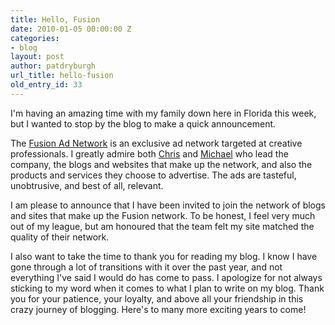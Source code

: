 ```yaml
---
title: Hello, Fusion
date: 2010-01-05 00:00:00 Z
categories:
- blog
layout: post
author: patdryburgh
url_title: hello-fusion
old_entry_id: 33
---
```


I'm having an amazing time with my family down here in Florida this week, but I wanted to stop by the blog to make a quick announcement.

The [Fusion Ad Network](http://fusionads.net) is an exclusive ad network targeted at creative professionals. I greatly admire both [Chris](http://log.chrisbowler.com) and [Michael](http://michaelmistretta.com) who lead the company, the blogs and websites that make up the network, and also the products and services they choose to advertise. The ads are tasteful, unobtrusive, and best of all, relevant.

I am please to announce that I have been invited to join the network of blogs and sites that make up the Fusion network. To be honest, I feel very much out of my league, but am honoured that the team felt my site matched the quality of their network.

I also want to take the time to thank you for reading my blog. I know I have gone through a lot of transitions with it over the past year, and not everything I've said I would do has come to pass. I apologize for not always sticking to my word when it comes to what I plan to write on my blog. Thank you for your patience, your loyalty, and above all your friendship in this crazy journey of blogging. Here's to many more exciting years to come!